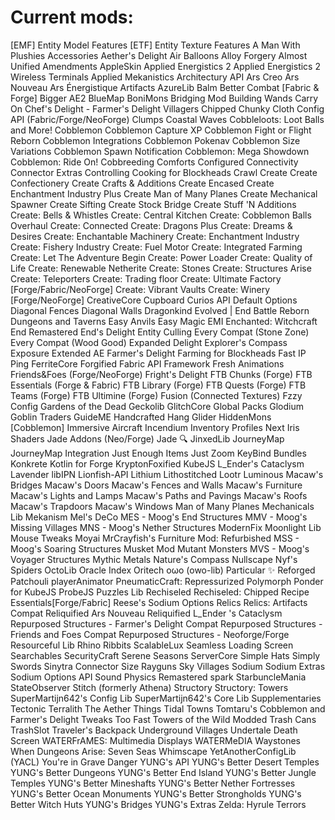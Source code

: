 # Current mods:

[EMF] Entity Model Features
[ETF] Entity Texture Features
A Man With Plushies
Accessories
Aether's Delight
Air Balloons
Alloy Forgery
Almost Unified
Amendments
AppleSkin
Applied Energistics 2
Applied Energistics 2 Wireless Terminals
Applied Mekanistics
Architectury API
Ars Creo
Ars Nouveau
Ars Énergistique
Artifacts
AzureLib
Balm
Better Combat [Fabric & Forge]
Bigger AE2
BlueMap
BoniMons
Bridging Mod
Building Wands
Carry On
Chef's Delight - Farmer's Delight Villagers
Chipped
Chunky
Cloth Config API (Fabric/Forge/NeoForge)
Clumps
Coastal Waves
Cobbleloots: Loot Balls and More!
Cobblemon
Cobblemon Capture XP
Cobblemon Fight or Flight Reborn
Cobblemon Integrations
Cobblemon Pokenav
Cobblemon Size Variations
Cobblemon Spawn Notification
Cobblemon: Mega Showdown
Cobblemon: Ride On!
Cobbreeding
Comforts
Configured
Connectivity
Connector Extras
Controlling
Cooking for Blockheads
Crawl
Create
Create Confectionery
Create Crafts & Additions
Create Encased
Create Enchantment Industry Plus
Create Man of Many Planes
Create Mechanical Spawner
Create Sifting
Create Stock Bridge
Create Stuff 'N Additions
Create: Bells & Whistles
Create: Central Kitchen
Create: Cobblemon Balls Overhaul
Create: Connected
Create: Dragons Plus
Create: Dreams & Desires
Create: Enchantable Machinery
Create: Enchantment Industry
Create: Fishery Industry
Create: Fuel Motor
Create: Integrated Farming
Create: Let The Adventure Begin
Create: Power Loader
Create: Quality of Life
Create: Renewable Netherite
Create: Stones
Create: Structures Arise
Create: Teleporters
Create: Trading floor
Create: Ultimate Factory [Forge/Fabric/NeoForge]
Create: Vibrant Vaults
Create: Winery [Forge/NeoForge]
CreativeCore
Cupboard
Curios API
Default Options
Diagonal Fences
Diagonal Walls
Dragonkind Evolved | End Battle Reborn
Dungeons and Taverns
Easy Anvils
Easy Magic
EMI
Enchanted: Witchcraft
End Remastered
End's Delight
Entity Culling
Every Compat (Stone Zone)
Every Compat (Wood Good)
Expanded Delight
Explorer's Compass
Exposure
Extended AE
Farmer's Delight
Farming for Blockheads
Fast IP Ping
FerriteCore
Forgified Fabric API
Framework
Fresh Animations
Friends&Foes (Forge/NeoForge)
Fright's Delight
FTB Chunks (Forge)
FTB Essentials (Forge & Fabric)
FTB Library (Forge)
FTB Quests (Forge)
FTB Teams (Forge)
FTB Ultimine (Forge)
Fusion (Connected Textures)
Fzzy Config
Gardens of the Dead
Geckolib
GlitchCore
Global Packs
Glodium
Goblin Traders
GuideME
Handcrafted
Hang Glider
HiddenMons [Cobblemon]
Immersive Aircraft
Incendium
Inventory Profiles Next
Iris Shaders
Jade Addons (Neo/Forge)
Jade 🔍
JinxedLib
JourneyMap
JourneyMap Integration
Just Enough Items
Just Zoom
KeyBind Bundles
Konkrete
Kotlin for Forge
KryptonFoxified
KubeJS
L_Ender's Cataclysm
Lavender
libIPN
Lionfish-API
Lithium
Lithostitched
Lootr
Luminous
Macaw's Bridges
Macaw's Doors
Macaw's Fences and Walls
Macaw's Furniture
Macaw's Lights and Lamps
Macaw's Paths and Pavings
Macaw's Roofs
Macaw's Trapdoors
Macaw's Windows
Man of Many Planes
Mechanicals Lib
Mekanism
Mel's DeCo
MES - Moog's End Structures
MMV - Moog's Missing Villages
MNS - Moog's Nether Structures
ModernFix
Moonlight Lib
Mouse Tweaks
Moyai
MrCrayfish's Furniture Mod: Refurbished
MSS - Moog's Soaring Structures
Musket Mod
Mutant Monsters
MVS - Moog's Voyager Structures
Mythic Metals
Nature's Compass
Nullscape
Nyf's Spiders
OctoLib
Oracle Index
Oritech
oωo (owo-lib)
Particular ✨ Reforged
Patchouli
playerAnimator
PneumaticCraft: Repressurized
Polymorph
Ponder for KubeJS
ProbeJS
Puzzles Lib
Rechiseled
Rechiseled: Chipped
Recipe Essentials[Forge/Fabric]
Reese's Sodium Options
Relics
Relics: Artifacts Compat
Reliquified Ars Nouveau
Reliquified L_Ender 's Cataclysm
Repurposed Structures - Farmer's Delight Compat
Repurposed Structures - Friends and Foes Compat
Repurposed Structures - Neoforge/Forge
Resourceful Lib
Rhino
Ribbits
ScalableLux
Seamless Loading Screen 
Searchables
SecurityCraft
Serene Seasons
ServerCore
Simple Hats
Simply Swords
Sinytra Connector
Size Rayguns
Sky Villages
Sodium
Sodium Extras
Sodium Options API
Sound Physics Remastered
spark
StarbuncleMania
StateObserver
Stitch (formerly Athena)
Structory
Structory: Towers
SuperMartijn642's Config Lib
SuperMartijn642's Core Lib
Supplementaries
Tectonic
Terralith
The Aether
Things
Tidal Towns
Tomtaru's Cobblemon and Farmer's Delight Tweaks
Too Fast
Towers of the Wild Modded
Trash Cans
TrashSlot
Traveler's Backpack
Underground Villages
Undertale Death Screen
WATERFrAMES: Multimedia Displays
WATERMeDIA
Waystones
When Dungeons Arise: Seven Seas
Whimscape
YetAnotherConfigLib (YACL)
You're in Grave Danger
YUNG's API
YUNG's Better Desert Temples
YUNG's Better Dungeons
YUNG's Better End Island
YUNG's Better Jungle Temples
YUNG's Better Mineshafts
YUNG's Better Nether Fortresses
YUNG's Better Ocean Monuments
YUNG's Better Strongholds
YUNG's Better Witch Huts
YUNG's Bridges
YUNG's Extras
Zelda: Hyrule Terrors